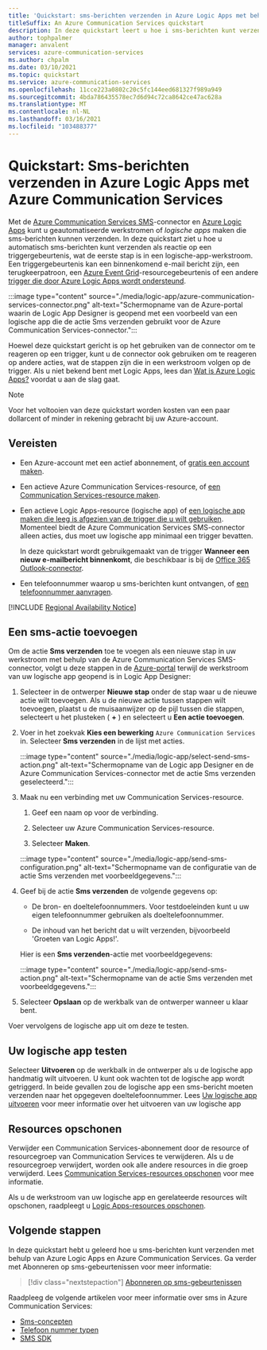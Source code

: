 ```yaml
---
title: 'Quickstart: sms-berichten verzenden in Azure Logic Apps met behulp van Azure Communication Services'
titleSuffix: An Azure Communication Services quickstart
description: In deze quickstart leert u hoe i sms-berichten kunt verzenden in Azure Logic Apps-werkstromen met behulp van de Azure Communication Services-connector.
author: tophpalmer
manager: anvalent
services: azure-communication-services
ms.author: chpalm
ms.date: 03/10/2021
ms.topic: quickstart
ms.service: azure-communication-services
ms.openlocfilehash: 11cce223a0802c20c5fc144eed681327f989a949
ms.sourcegitcommit: 4bda786435578ec7d6d94c72ca8642ce47ac628a
ms.translationtype: MT
ms.contentlocale: nl-NL
ms.lasthandoff: 03/16/2021
ms.locfileid: "103488377"
---
```

# <a name="quickstart-send-sms-messages-in-azure-logic-apps-with-azure-communication-services"></a>Quickstart: Sms-berichten verzenden in Azure Logic Apps met Azure Communication Services

Met de [Azure Communication Services SMS](../../overview.md)-connector en [Azure Logic Apps](../../../logic-apps/logic-apps-overview.md) kunt u geautomatiseerde werkstromen of *logische apps* maken die sms-berichten kunnen verzenden. In deze quickstart ziet u hoe u automatisch sms-berichten kunt verzenden als reactie op een triggergebeurtenis, wat de eerste stap is in een logische-app-werkstroom. Een triggergebeurtenis kan een binnenkomend e-mail bericht zijn, een terugkeerpatroon, een [Azure Event Grid](../../../event-grid/overview.md)-resourcegebeurtenis of een andere [trigger die door Azure Logic Apps wordt ondersteund](/connectors/connector-reference/connector-reference-logicapps-connectors).

:::image type="content" source="./media/logic-app/azure-communication-services-connector.png" alt-text="Schermopname van de Azure-portal waarin de Logic App Designer is geopend met een voorbeeld van een logische app die de actie Sms verzenden gebruikt voor de Azure Communication Services-connector.":::

Hoewel deze quickstart gericht is op het gebruiken van de connector om te reageren op een trigger, kunt u de connector ook gebruiken om te reageren op andere acties, wat de stappen zijn die in een werkstroom volgen op de trigger. Als u niet bekend bent met Logic Apps, lees dan [Wat is Azure Logic Apps?](../../../logic-apps/logic-apps-overview.md) voordat u aan de slag gaat.

> [!NOTE]
> Voor het voltooien van deze quickstart worden kosten van een paar dollarcent of minder in rekening gebracht bij uw Azure-account.

## <a name="prerequisites"></a>Vereisten

- Een Azure-account met een actief abonnement, of [gratis een account maken](https://azure.microsoft.com/free/?WT.mc_id=A261C142F).

- Een actieve Azure Communication Services-resource, of [een Communication Services-resource maken](../create-communication-resource.md).

- Een actieve Logic Apps-resource (logische app) of [een logische app maken die leeg is afgezien van de trigger die u wilt gebruiken](../../../logic-apps/quickstart-create-first-logic-app-workflow.md). Momenteel biedt de Azure Communication Services SMS-connector alleen acties, dus moet uw logische app minimaal een trigger bevatten.

  In deze quickstart wordt gebruikgemaakt van de trigger **Wanneer een nieuw e-mailbericht binnenkomt**, die beschikbaar is bij de [Office 365 Outlook-connector](/connectors/office365/).

- Een telefoonnummer waarop u sms-berichten kunt ontvangen, of [een telefoonnummer aanvragen](./get-phone-number.md).

[!INCLUDE [Regional Availability Notice](../../includes/regional-availability-include.md)]

## <a name="add-an-sms-action"></a>Een sms-actie toevoegen

Om de actie **Sms verzenden** toe te voegen als een nieuwe stap in uw werkstroom met behulp van de Azure Communication Services SMS-connector, volgt u deze stappen in de [Azure-portal](https://portal.azure.com) terwijl de werkstroom van uw logische app geopend is in Logic App Designer:

1. Selecteer in de ontwerper **Nieuwe stap** onder de stap waar u de nieuwe actie wilt toevoegen. Als u de nieuwe actie tussen stappen wilt toevoegen, plaatst u de muisaanwijzer op de pijl tussen die stappen, selecteert u het plusteken ( **+** ) en selecteert u **Een actie toevoegen**.

1. Voer in het zoekvak **Kies een bewerking** `Azure Communication Services` in. Selecteer **Sms verzenden** in de lijst met acties.

   :::image type="content" source="./media/logic-app/select-send-sms-action.png" alt-text="Schermopname van de Logic app Designer en de Azure Communication Services-connector met de actie Sms verzenden geselecteerd.":::

1. Maak nu een verbinding met uw Communication Services-resource.

   1. Geef een naam op voor de verbinding.

   1. Selecteer uw Azure Communication Services-resource.

   1. Selecteer **Maken**.

   :::image type="content" source="./media/logic-app/send-sms-configuration.png" alt-text="Schermopname van de configuratie van de actie Sms verzenden met voorbeeldgegevens.":::

1. Geef bij de actie **Sms verzenden** de volgende gegevens op: 

   * De bron- en doeltelefoonnummers. Voor testdoeleinden kunt u uw eigen telefoonnummer gebruiken als doeltelefoonnummer.

   * De inhoud van het bericht dat u wilt verzenden, bijvoorbeeld 'Groeten van Logic Apps!'.

   Hier is een **Sms verzenden**-actie met voorbeeldgegevens:

   :::image type="content" source="./media/logic-app/send-sms-action.png" alt-text="Schermopname van de actie Sms verzenden met voorbeeldgegevens.":::

1. Selecteer **Opslaan** op de werkbalk van de ontwerper wanneer u klaar bent.

Voer vervolgens de logische app uit om deze te testen.

## <a name="test-your-logic-app"></a>Uw logische app testen

Selecteer **Uitvoeren** op de werkbalk in de ontwerper als u de logische app handmatig wilt uitvoeren. U kunt ook wachten tot de logische app wordt getriggerd. In beide gevallen zou de logische app een sms-bericht moeten verzenden naar het opgegeven doeltelefoonnummer. Lees [Uw logische app uitvoeren](../../../logic-apps/quickstart-create-first-logic-app-workflow.md#run-your-logic-app) voor meer informatie over het uitvoeren van uw logische app

## <a name="clean-up-resources"></a>Resources opschonen

Verwijder een Communication Services-abonnement door de resource of resourcegroep van Communication Services te verwijderen. Als u de resourcegroep verwijdert, worden ook alle andere resources in die groep verwijderd. Lees [ Communication Services-resources opschonen](../create-communication-resource.md#clean-up-resources) voor mee informatie.

Als u de werkstroom van uw logische app en gerelateerde resources wilt opschonen, raadpleegt u [Logic Apps-resources opschonen](../../../logic-apps/quickstart-create-first-logic-app-workflow.md#clean-up-resources).

## <a name="next-steps"></a>Volgende stappen

In deze quickstart hebt u geleerd hoe u sms-berichten kunt verzenden met behulp van Azure Logic Apps en Azure Communication Services. Ga verder met Abonneren op sms-gebeurtenissen voor meer informatie:

> [!div class="nextstepaction"]
> [Abonneren op sms-gebeurtenissen](./handle-sms-events.md)

Raadpleeg de volgende artikelen voor meer informatie over sms in Azure Communication Services:

- [Sms-concepten](../../concepts/telephony-sms/concepts.md)
- [Telefoon nummer typen](../../concepts/telephony-sms/plan-solution.md)
- [SMS SDK](../../concepts/telephony-sms/sdk-features.md)
